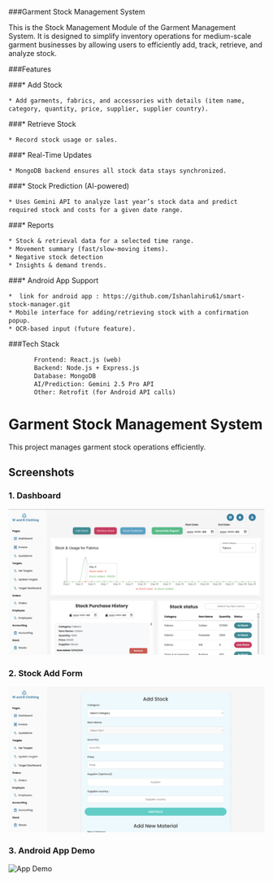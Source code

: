 ###Garment Stock Management System 

This is the Stock Management Module of the Garment Management System. It is designed to simplify inventory operations for medium-scale garment businesses by allowing users to efficiently add, track, retrieve, and analyze stock.


 ###Features

###* Add Stock

    * Add garments, fabrics, and accessories with details (item name, category, quantity, price, supplier, supplier country).

###* Retrieve Stock

    * Record stock usage or sales.


###* Real-Time Updates

    * MongoDB backend ensures all stock data stays synchronized.


###* Stock Prediction (AI-powered)

    * Uses Gemini API to analyze last year’s stock data and predict required stock and costs for a given date range.

###* Reports

    * Stock & retrieval data for a selected time range.
    * Movement summary (fast/slow-moving items).
    * Negative stock detection 
    * Insights & demand trends.


###* Android App Support     

    *  link for android app : https://github.com/Ishanlahiru61/smart-stock-manager.git
    * Mobile interface for adding/retrieving stock with a confirmation popup.
    * OCR-based input (future feature). 


   ###Tech Stack
                 
           Frontend: React.js (web)
           Backend: Node.js + Express.js
           Database: MongoDB
           AI/Prediction: Gemini 2.5 Pro API          
           Other: Retrofit (for Android API calls)


  # Garment Stock Management System  

This project manages garment stock operations efficiently.  

##  Screenshots  

### 1. Dashboard  
![Dashboard](assets/screenshot1.png)  

### 2. Stock Add Form  
![Add Stock](assets/screenshot2.png)  

### 3. Android App Demo  
![App Demo](assets/screenshot3.png)
